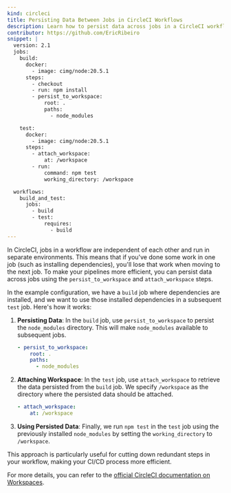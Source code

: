 ```yaml
---
kind: circleci
title: Persisting Data Between Jobs in CircleCI Workflows
description: Learn how to persist data across jobs in a CircleCI workflow using workspace and caching techniques, enhancing the efficiency of your CI/CD pipelines.
contributor: https://github.com/EricRibeiro
snippet: |
  version: 2.1
  jobs:
    build:
      docker:
        - image: cimg/node:20.5.1
      steps:
        - checkout
        - run: npm install
        - persist_to_workspace:
            root: .
            paths:
              - node_modules

    test:
      docker:
        - image: cimg/node:20.5.1
      steps:
        - attach_workspace:
            at: /workspace
        - run:
            command: npm test
            working_directory: /workspace

  workflows:
    build_and_test:
      jobs:
        - build
        - test:
            requires:
              - build
---
```


In CircleCI, jobs in a workflow are independent of each other and run in separate environments. This means that if you've done some work in one job (such as installing dependencies), you'll lose that work when moving to the next job. To make your pipelines more efficient, you can persist data across jobs using the `persist_to_workspace` and `attach_workspace` steps.

In the example configuration, we have a `build` job where dependencies are installed, and we want to use those installed dependencies in a subsequent `test` job. Here's how it works:

1. **Persisting Data**: In the `build` job, use `persist_to_workspace` to persist the `node_modules` directory. This will make `node_modules` available to subsequent jobs.

   ```yaml
   - persist_to_workspace:
       root: .
       paths:
         - node_modules
   ```

2. **Attaching Workspace**: In the `test` job, use `attach_workspace` to retrieve the data persisted from the `build` job. We specify `/workspace` as the directory where the persisted data should be attached.

   ```yaml
   - attach_workspace:
       at: /workspace
   ```

3. **Using Persisted Data**: Finally, we run `npm test` in the `test` job using the previously installed `node_modules` by setting the `working_directory` to `/workspace`.

This approach is particularly useful for cutting down redundant steps in your workflow, making your CI/CD process more efficient.

For more details, you can refer to the [official CircleCI documentation on Workspaces](https://circleci.com/docs/workspaces/).
